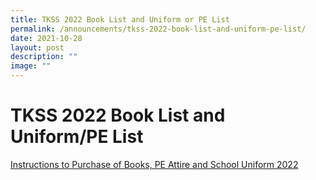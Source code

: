 ```yaml
---
title: TKSS 2022 Book List and Uniform or PE List
permalink: /announcements/tkss-2022-book-list-and-uniform-pe-list/
date: 2021-10-28
layout: post
description: ""
image: ""
---
```

# TKSS 2022 Book List and Uniform/PE List

<a href="/useful-links/Parents/purchase-of-text-and-workbooks-pe-attire-and-school-uniform-2022/" target="_blank">Instructions to Purchase of Books, PE Attire and School Uniform 2022</a>